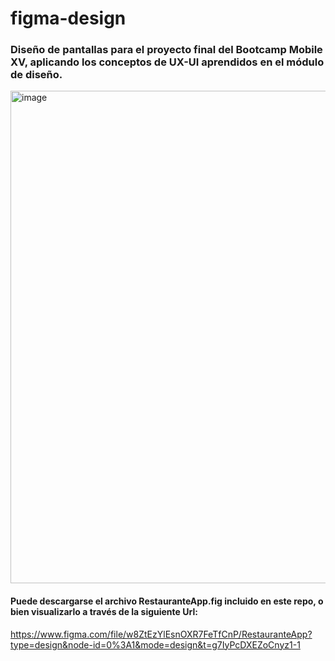 # figma-design

### Diseño de pantallas para el proyecto final del Bootcamp Mobile XV, aplicando los conceptos de UX-UI aprendidos en el módulo de diseño.


<img width="788" alt="image" src="https://github.com/Onetoucheasy/figma-design/assets/73435257/1edff98b-fd71-4150-8399-64c7cf6f6c2d">



#### Puede descargarse el archivo RestauranteApp.fig incluido en este repo, o bien visualizarlo a través de la siguiente Url:
https://www.figma.com/file/w8ZtEzYlEsnOXR7FeTfCnP/RestauranteApp?type=design&node-id=0%3A1&mode=design&t=g7IyPcDXEZoCnyz1-1
